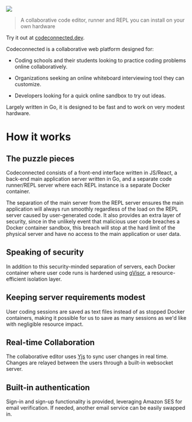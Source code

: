 ![](https://user-images.githubusercontent.com/54257961/195213021-b774d384-d18e-43a2-8dd6-36a2189eb67c.png)

> A collaborative code editor, runner and REPL you can install on your own hardware

Try it out at [codeconnected.dev](https://codeconnected.dev).

Codeconnected is a collaborative web platform designed for:

- Coding schools and their students looking to practice coding problems online collaboratively.

- Organizations seeking an online whiteboard interviewing tool they can customize.

- Developers looking for a quick online sandbox to try out ideas.

Largely written in Go, it is designed to be fast and to work on very modest hardware.

# How it works

## The puzzle pieces

Codeconnected consists of a front-end interface written in JS/React, a back-end main application server written in Go, and a separate code runner/REPL server where each REPL instance is a separate Docker container.

The separation of the main server from the REPL server ensures the main application will always run smoothly regardless of the load on the REPL server caused by user-generated code. It also provides an extra layer of security, since in the unlikely event that malicious user code breaches a Docker container sandbox, this breach will stop at the hard limit of the physical server and have no access to the main application or user data.

## Speaking of security

In addition to this security-minded separation of servers, each Docker container where user code runs is hardened using [gVisor](https://gvisor.dev), a resource-efficient isolation layer.

## Keeping server requirements modest

User coding sessions are saved as text files instead of as stopped Docker containers, making it possible for us to save as many sessions as we'd like with negligible resource impact.

## Real-time Collaboration

The collaborative editor uses [Yjs](https://github.com/yjs/yjs) to sync user changes in real time. Changes are relayed between the users through a built-in websocket server.

## Built-in authentication

Sign-in and sign-up functionality is provided, leveraging Amazon SES for email verification. If needed, another email service can be easily swapped in.
